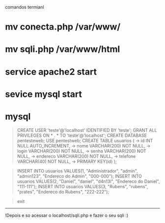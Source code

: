 comandos termianl
# mv conecta.php /var/www/
# mv sqli.php /var/www/html
# service apache2 start
# sevice mysql start
# mysql
> CREATE USER 'teste'@'localhost' IDENTIFIED BY 'teste';
> GRANT ALL PRIVILEGES ON * . * TO 'teste'@'localhost';
> CREATE DATABASE pentesteweb;
> USE pentestweb;
> CREATE TABLE usuarios (
    -> id INT NULL AUTO_INCREMENT,
    -> nome VARCHAR(200) NOT NULL,
    -> login VARCHAR(200) NOT NULL,
    -> senha VARCHAR(200) NOT NULL,
    -> endereco VARCHAR(200) NOT NULL,
    -> telefone VARCHAR(40) NOT NULL,
    -> PRIMARY KEY(id) );
 
 > INSERT INTO usuarios VALUES(1, "Administrador", "admin", "admin123", "Endereco do Admin", "000-000");
 > INSERT INTO usuarios VALUES(2, "Daniel", "daniel", "d4n13l", "Endereco do Daniel", "111-111");
 > INSERT INTO usuarios VALUES(3, "Rubens", "rubens", "prates", "Endereco do Rubens", "222-222");
 
 > exit
 
 ------------------------------------------
 
 !Depois e so acessar o localhost/sqli.php e fazer o seu sqli :)
